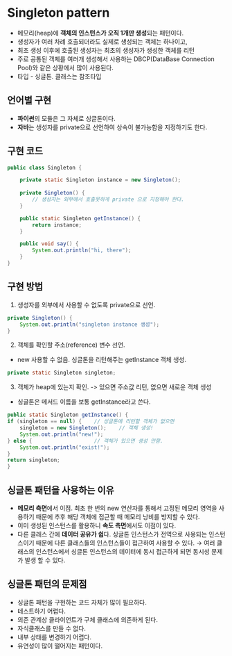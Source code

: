 # Singleton pattern
- 메모리(heap)에 **객체의 인스턴스가 오직 1개만 생성**되는 패턴이다.
- 생성자가 여러 차례 호출되더라도 실제로 생성되는 객체는 하나이고,
- 최초 생성 이후에 호출된 생성자는 최초의 생성자가 생성한 객체를 리턴
- 주로 공통된 객체를 여러개 생성해서 사용하는 DBCP(DataBase Connection Pool)와 같은 상황에서 많이 사용된다.
- 타입 - 싱글톤. 클래스는 참조타입

## 언어별 구현

- **파이썬**의 모듈은 그 자체로 싱글톤이다.
- **자바**는 생성자를 private으로 선언하여 상속이 불가능함을 지정하기도 한다.

## 구현 코드

```java
public class Singleton {

    private static Singleton instance = new Singleton();
    
    private Singleton() {
        // 생성자는 외부에서 호출못하게 private 으로 지정해야 한다.
    }

    public static Singleton getInstance() {
        return instance;
    }

    public void say() {
        System.out.println("hi, there");
    }
}
```

## 구현 방법
1. 생성자를 외부에서 사용할 수 없도록 private으로 선언. 

```java
private Singleton() {
	System.out.println("singleton instance 생성");
}
```

2. 객체를 확인할 주소(reference) 변수 선언.
- new 사용할 수 없음. 싱글톤을 리턴해주는 getInstance 객체 생성.

```java
private static Singleton singleton;
```

3. 객체가 heap에 있는지 확인. ->  있으면 주소값 리턴, 없으면 새로운 객체 생성
- 싱글톤은 메서드 이름을 보통 getInstance라고 쓴다.

```java
public static Singleton getInstance() {
if (singleton == null) {	// 싱글톤에 리턴할 객체가 없으면
	singleton = new Singleton();	// 객체 생성!
	System.out.println("new!");
} else {					// 객체가 있으면 생성 안함.
	System.out.println("exist!");
}	
return singleton;
}
```

## 싱글톤 패턴을 사용하는 이유

- **메모리 측면**에서 이점. 최초 한 번의 new 연산자를 통해서 고정된 메모리 영역을 사용하기 때문에 추후 해당 객체에 접근할 때 메모리 낭비를 방지할 수 있다.
- 이미 생성된 인스턴스를 활용하니 **속도 측면**에서도 이점이 있다.
- 다른 클래스 간에 **데이터 공유가 쉽**다. 싱글톤 인스턴스가 전역으로 사용되는 인스턴스이기 때문에 다른 클래스들의 인스턴스들이 접근하여 사용할 수 있다. → 여러 클래스의 인스턴스에서 싱글톤 인스턴스의 데이터에 동시 접근하게 되면 동시성 문제가 발생 할 수 있다.

## 싱글톤 패턴의 문제점

- 싱글톤 패턴을 구현하는 코드 자체가 많이 필요하다.
- 테스트하기 어렵다.
- 의존 관계상 클라이언트가 구체 클래스에 의존하게 된다.
- 자식클래스를 만들 수 없다.
- 내부 상태를 변경하기 어렵다.
- 유연성이 많이 떨어지는 패턴이다.